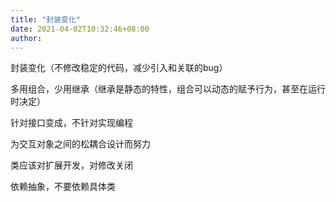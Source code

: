 ```yaml
---
title: "封装变化"
date: 2021-04-02T10:32:46+08:00
author: 
---
```


封装变化（不修改稳定的代码，减少引入和关联的bug）

多用组合，少用继承（继承是静态的特性，组合可以动态的赋予行为，甚至在运行时决定）

针对接口变成，不针对实现编程

为交互对象之间的松耦合设计而努力

类应该对扩展开发，对修改关闭

依赖抽象，不要依赖具体类